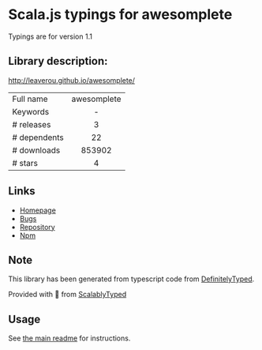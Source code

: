 
# Scala.js typings for awesomplete

Typings are for version 1.1

## Library description:
http://leaverou.github.io/awesomplete/

|                    |                 |
| ------------------ | :-------------: |
| Full name          | awesomplete |
| Keywords           | - |
| # releases         | 3 |
| # dependents       | 22 |
| # downloads        | 853902 |
| # stars            | 4 |

## Links
- [Homepage](https://leaverou.github.io/awesomplete/)
- [Bugs](https://github.com/LeaVerou/awesomplete/issues)
- [Repository](https://github.com/LeaVerou/awesomplete)
- [Npm](https://www.npmjs.com/package/awesomplete)
    


## Note
This library has been generated from typescript code from [DefinitelyTyped](https://definitelytyped.org).

Provided with :purple_heart: from [ScalablyTyped](https://github.com/oyvindberg/ScalablyTyped)

## Usage
See [the main readme](../../readme.md) for instructions.


